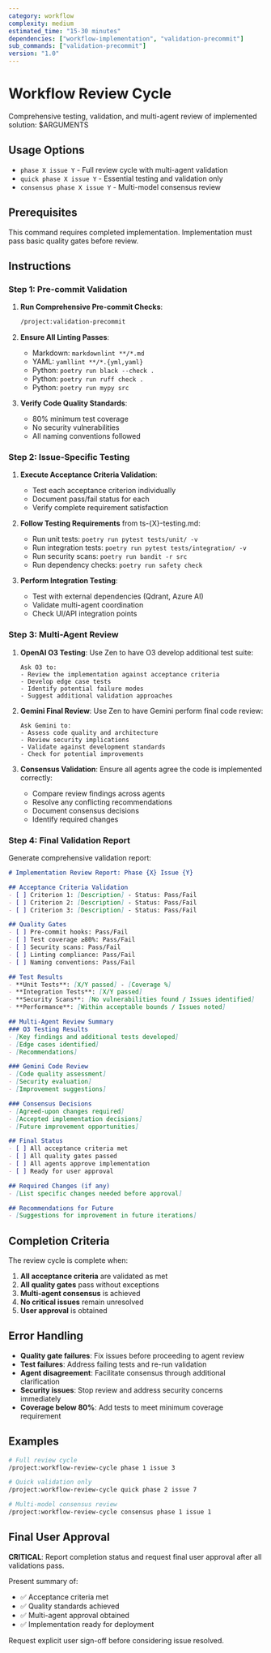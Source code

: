 ```yaml
---
category: workflow
complexity: medium
estimated_time: "15-30 minutes"
dependencies: ["workflow-implementation", "validation-precommit"]
sub_commands: ["validation-precommit"]
version: "1.0"
---
```


# Workflow Review Cycle

Comprehensive testing, validation, and multi-agent review of implemented solution: $ARGUMENTS

## Usage Options
- `phase X issue Y` - Full review cycle with multi-agent validation
- `quick phase X issue Y` - Essential testing and validation only
- `consensus phase X issue Y` - Multi-model consensus review

## Prerequisites

This command requires completed implementation. Implementation must pass basic quality gates before review.

## Instructions

### Step 1: Pre-commit Validation

1. **Run Comprehensive Pre-commit Checks**:
   ```bash
   /project:validation-precommit
   ```

2. **Ensure All Linting Passes**:
   - Markdown: `markdownlint **/*.md`
   - YAML: `yamllint **/*.{yml,yaml}`
   - Python: `poetry run black --check .`
   - Python: `poetry run ruff check .`
   - Python: `poetry run mypy src`

3. **Verify Code Quality Standards**:
   - 80% minimum test coverage
   - No security vulnerabilities
   - All naming conventions followed

### Step 2: Issue-Specific Testing

1. **Execute Acceptance Criteria Validation**:
   - Test each acceptance criterion individually
   - Document pass/fail status for each
   - Verify complete requirement satisfaction

2. **Follow Testing Requirements** from ts-{X}-testing.md:
   - Run unit tests: `poetry run pytest tests/unit/ -v`
   - Run integration tests: `poetry run pytest tests/integration/ -v`
   - Run security scans: `poetry run bandit -r src`
   - Run dependency checks: `poetry run safety check`

3. **Perform Integration Testing**:
   - Test with external dependencies (Qdrant, Azure AI)
   - Validate multi-agent coordination
   - Check UI/API integration points

### Step 3: Multi-Agent Review

1. **OpenAI O3 Testing**:
   Use Zen to have O3 develop additional test suite:
   ```
   Ask O3 to:
   - Review the implementation against acceptance criteria
   - Develop edge case tests
   - Identify potential failure modes
   - Suggest additional validation approaches
   ```

2. **Gemini Final Review**:
   Use Zen to have Gemini perform final code review:
   ```
   Ask Gemini to:
   - Assess code quality and architecture
   - Review security implications
   - Validate against development standards
   - Check for potential improvements
   ```

3. **Consensus Validation**:
   Ensure all agents agree the code is implemented correctly:
   - Compare review findings across agents
   - Resolve any conflicting recommendations
   - Document consensus decisions
   - Identify required changes

### Step 4: Final Validation Report

Generate comprehensive validation report:

```markdown
# Implementation Review Report: Phase {X} Issue {Y}

## Acceptance Criteria Validation
- [ ] Criterion 1: [Description] - Status: Pass/Fail
- [ ] Criterion 2: [Description] - Status: Pass/Fail
- [ ] Criterion 3: [Description] - Status: Pass/Fail

## Quality Gates
- [ ] Pre-commit hooks: Pass/Fail
- [ ] Test coverage ≥80%: Pass/Fail
- [ ] Security scans: Pass/Fail
- [ ] Linting compliance: Pass/Fail
- [ ] Naming conventions: Pass/Fail

## Test Results
- **Unit Tests**: [X/Y passed] - [Coverage %]
- **Integration Tests**: [X/Y passed]
- **Security Scans**: [No vulnerabilities found / Issues identified]
- **Performance**: [Within acceptable bounds / Issues noted]

## Multi-Agent Review Summary
### O3 Testing Results
- [Key findings and additional tests developed]
- [Edge cases identified]
- [Recommendations]

### Gemini Code Review
- [Code quality assessment]
- [Security evaluation]
- [Improvement suggestions]

### Consensus Decisions
- [Agreed-upon changes required]
- [Accepted implementation decisions]
- [Future improvement opportunities]

## Final Status
- [ ] All acceptance criteria met
- [ ] All quality gates passed
- [ ] All agents approve implementation
- [ ] Ready for user approval

## Required Changes (if any)
- [List specific changes needed before approval]

## Recommendations for Future
- [Suggestions for improvement in future iterations]
```

## Completion Criteria

The review cycle is complete when:
1. **All acceptance criteria** are validated as met
2. **All quality gates** pass without exceptions
3. **Multi-agent consensus** is achieved
4. **No critical issues** remain unresolved
5. **User approval** is obtained

## Error Handling

- **Quality gate failures**: Fix issues before proceeding to agent review
- **Test failures**: Address failing tests and re-run validation
- **Agent disagreement**: Facilitate consensus through additional clarification
- **Security issues**: Stop review and address security concerns immediately
- **Coverage below 80%**: Add tests to meet minimum coverage requirement

## Examples

```bash
# Full review cycle
/project:workflow-review-cycle phase 1 issue 3

# Quick validation only
/project:workflow-review-cycle quick phase 2 issue 7

# Multi-model consensus review
/project:workflow-review-cycle consensus phase 1 issue 1
```

## Final User Approval

**CRITICAL**: Report completion status and request final user approval after all validations pass.

Present summary of:
- ✅ Acceptance criteria met
- ✅ Quality standards achieved
- ✅ Multi-agent approval obtained
- ✅ Implementation ready for deployment

Request explicit user sign-off before considering issue resolved.
